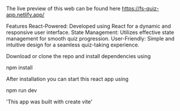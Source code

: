 The live preview of this web can be found here https://fs-quiz-app.netlify.app/

Features
React-Powered: Developed using React for a dynamic and responsive user interface.
State Management: Utilizes effective state management for smooth quiz progression.
User-Friendly: Simple and intuitive design for a seamless quiz-taking experience.

Download or clone the repo and install dependencies using

npm install

After installation you can start this react app using

npm run dev

'This app was built with create vite'

